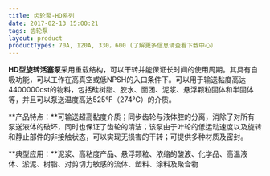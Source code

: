 ```yaml
---
title: 齿轮泵-HD系列
date: 2017-02-13 15:00:21
tags: 齿轮泵
layout: product
productTypes: 70A, 120A, 330，600 (了解更多信息请查看下载中心）
---
```


**HD型旋转活塞泵**采用重载结构，可以干转并能保证长时间的使用周期。其具有自吸功能，可以工作在高真空或低NPSH的入口条件下。可以用于输送黏度高达4400000cst的物料，包括硅树脂、胶水、面团、泥浆、悬浮颗粒固体和半固体等，并且可以泵送温度高达525°F（274℃）的介质。

**产品特点：**可输送超高黏度介质；同步齿轮与液体腔的分离，消除了对所有泵送液体的破坏，同时也保证了齿轮的清洁；该泵由于叶轮的低运动速度以及旋转和静止部件的非接触状态，可以实现无损害的干转；可提供多种材质及密封。

**典型应用：**泥浆、高粘度产品、悬浮颗粒、浓缩的酸液、化学品、高温液体、淤泥、树脂、对剪切力敏感的流体、塑料、涂料及聚合物